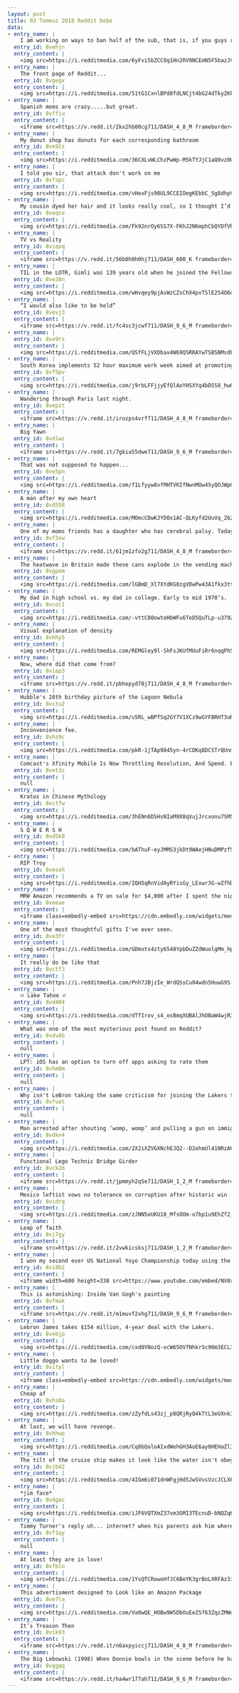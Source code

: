 ```yaml
---
layout: post
title: 03 Temmuz 2018 Reddit Debe
data:
- entry_name: |
    I am working on ways to ban half of the sub, that is, if you guys really want to. Get this to 60K(aka half the sub) upvotes that way I know this is what you all want.
  entry_id: 8vehjn
  entry_content: |
    <img src=https://i.redditmedia.com/6yFvi5bZCC0q1Hn2RV9NCEmN5F5bazJVghP42OOMgKo.jpg?s=dfaed415569471a14e1f10d765895240 frameborder=0>
- entry_name: |
    The front page of Reddit...
  entry_id: 8vgegx
  entry_content: |
    <img src=https://i.redditmedia.com/51tG1CxnlBPd8fdLNCjt4bG24dTkyZKk8g_lWDI2T44.jpg?s=1fb309746a1299517a3c39c8aa6da9dc frameborder=0>
- entry_name: |
    Spanish moms are crazy.....but great.
  entry_id: 8vffiu
  entry_content: |
    <iframe src=https://v.redd.it/2kx2hb00cg711/DASH_4_8_M frameborder=0></iframe>
- entry_name: |
    My donut shop has donuts for each corresponding bathroom
  entry_id: 8ve92z
  entry_content: |
    <img src=https://i.redditmedia.com/36CXLvWLChzPwWp-M5kTYJjC1aQ0vz0UBJEulI_2zN0.jpg?s=4147ed7a18e765fe6552b757857dad29 frameborder=0>
- entry_name: |
    I told you sir, that attack don't work on me
  entry_id: 8vfspc
  entry_content: |
    <img src=https://i.redditmedia.com/vHexFjs90UL9CCEIOegKEbbC_Sg8dhpV2OsX3x288xc.gif?fm=jpg&s=2bfba7f9a851d4523b6b7c72a0811b34 frameborder=0>
- entry_name: |
    My cousin dyed her hair and it looks really cool, so I thought I’d share
  entry_id: 8veqse
  entry_content: |
    <img src=https://i.redditmedia.com/Fk92nrOy6SS7X-FKhJ2N6mphCbQYDfVhRib6v_Mgb2U.jpg?s=4bdfdac4adf2588947a949f2d30c511b frameborder=0>
- entry_name: |
    TV vs Reality
  entry_id: 8viqoq
  entry_content: |
    <iframe src=https://v.redd.it/56b0h0h0hj711/DASH_600_K frameborder=0></iframe>
- entry_name: |
    TIL in the LOTR, Gimli was 139 years old when he joined the Fellowship. He also wanted to join his father and Thorin Oakenshield on their journey to reclaim The Lonely Mountain in The Hobbit, but was denied for being too young at age 62.
  entry_id: 8ve38n
  entry_content: |
    <img src=https://i.redditmedia.com/wHvqey9pjAsWzCZsChX4pvTSlE254O6nTXvqQ684iqw.jpg?s=7f737e8bbc17fbd190295644f432526e frameborder=0>
- entry_name: |
    “I would also like to be held”
  entry_id: 8vevj3
  entry_content: |
    <iframe src=https://v.redd.it/fc4sc3jcwf711/DASH_9_6_M frameborder=0></iframe>
- entry_name: |
  entry_id: 8ve9rs
  entry_content: |
    <img src=https://i.redditmedia.com/QSfFLjVXDbav4W69QSRRAYwTSBSNMsdFaTQT5nh0KN0.jpg?s=4548ea98f96e7d7943caa26886fd9121 frameborder=0>
- entry_name: |
    South Korea implements 52 hour maximum work week aimed at promoting work-life balance.
  entry_id: 8vf5pv
  entry_content: |
    <img src=https://i.redditmedia.com/j9rbLFFjjyEfQlAoYHSXYq4bDSS8_hw0xtWITgM7upg.jpg?s=2bb6e8de33ea17d0fe5b4ca397714fa6 frameborder=0>
- entry_name: |
    Wandering through Paris last night.
  entry_id: 8vepzt
  entry_content: |
    <iframe src=https://v.redd.it/irozps4vrf711/DASH_4_8_M frameborder=0></iframe>
- entry_name: |
    Big Yawn
  entry_id: 8vdlwz
  entry_content: |
    <iframe src=https://v.redd.it/7gkia55dwe711/DASH_9_6_M frameborder=0></iframe>
- entry_name: |
    That was not supposed to happen...
  entry_id: 8ve5pn
  entry_content: |
    <img src=https://i.redditmedia.com/f1Lfyyw8xfMHTVKIfNwnMOw4SyQOJWp07fQ_uPqGr7M.jpg?s=e03157383535fd760ee2f4be267b7d4a frameborder=0>
- entry_name: |
    A man after my own heart
  entry_id: 8vd558
  entry_content: |
    <img src=https://i.redditmedia.com/MOmcCDwKJYDOx1AC-QLKyfd2UuVq_Z62Yiqiaut5QhU.png?s=8c73281264e9888d36e25271c9dd0276 frameborder=0>
- entry_name: |
    One of my moms friends has a daughter who has cerebral palsy. Today, at 4 years and 10 months old she took her first steps
  entry_id: 8vf3xw
  entry_content: |
    <iframe src=https://v.redd.it/61jm1zfo2g711/DASH_4_8_M frameborder=0></iframe>
- entry_name: |
    The heatwave in Britain made these cans explode in the vending machine
  entry_id: 8vgpem
  entry_content: |
    <img src=https://i.redditmedia.com/lGBmD_Xl7XYdKG8zgVDwPw43A1fkx3ttMTKdjxcugB0.jpg?s=ab828f803712f8de030a29b519d5d6ef frameborder=0>
- entry_name: |
    My dad in high school vs. my dad in college. Early to mid 1970’s.
  entry_id: 8vcoc1
  entry_content: |
    <img src=https://i.redditmedia.com/-vttC80owteHbWFu6TeD5QuTLp-u379Z51hMvr9KfII.jpg?s=609ee309c1a056e654c1eae2cff9a86e frameborder=0>
- entry_name: |
    Visual explanation of density
  entry_id: 8vhhy5
  entry_content: |
    <img src=https://i.redditmedia.com/REMGley9l-ShFsJKUfMUuFiRr6nqqPhS2OmDGd0rE4s.gif?fm=jpg&s=36307c1709a25374c9729e5b02f8a96b frameborder=0>
- entry_name: |
    Now, where did that come from?
  entry_id: 8viep3
  entry_content: |
    <iframe src=https://v.redd.it/pbhepyd78j711/DASH_4_8_M frameborder=0></iframe>
- entry_name: |
    Hubble's 28th birthday picture of the Lagoon Nebula
  entry_id: 8vctu2
  entry_content: |
    <img src=https://i.redditmedia.com/u5RL_wBPfSq2GY7V1XCz9wGYFBRHT3uR5ujg07L36HU.jpg?s=85f0f5a5fe56b0f0ba025758ba0397cd frameborder=0>
- entry_name: |
    Inconvenience fee.
  entry_id: 8vhz9c
  entry_content: |
    <img src=https://i.redditmedia.com/pkR-1jTAp9845yn-4rCDKq8DCSTrQUnmepRTq0V2f1M.jpg?s=6255f65f225c6895b2b82e085a83e786 frameborder=0>
- entry_name: |
    Comcast's Xfinity Mobile Is Now Throttling Resolution, And Speed. Even UNLIMITED Users. Details Inside.
  entry_id: 8vet3z
  entry_content: |
    null
- entry_name: |
    Kratos in Chinese Mythology
  entry_id: 8vctfw
  entry_content: |
    <img src=https://i.redditmedia.com/3hENn6DSHsNIaM9X8qVujJrcxonu7SM5ackODYhkv20.jpg?s=f0a3521f89cb7d7451fe17a501c0cb69 frameborder=0>
- entry_name: |
    S Q W E R S H
  entry_id: 8vd5k8
  entry_content: |
    <img src=https://i.redditmedia.com/bAThuF-eyJMMS3jkDt9WAejHNuDMPzf5AGPptneDe68.jpg?s=e206984d07518d6c9f8811cfac1f9db3 frameborder=0>
- entry_name: |
    RIP Troy
  entry_id: 8vesxh
  entry_content: |
    <img src=https://i.redditmedia.com/IQH5qRnVidAyRYisGy_LExwr3G-wZfhDMjXDdvk0lj8.jpg?s=1d0e72c36264c276c51cac659f819c6d frameborder=0>
- entry_name: |
    MRW Amazon recommends a TV on sale for $4,000 after I spent the night looking at sub-$500 TVs.
  entry_id: 8veeae
  entry_content: |
    <iframe class=embedly-embed src=https://cdn.embedly.com/widgets/media.html?src=https%3A%2F%2Fgfycat.com%2Fifr%2FAdvancedBouncyBlueandgoldmackaw&url=https%3A%2F%2Fgfycat.com%2FAdvancedBouncyBlueandgoldmackaw&image=https%3A%2F%2Fthumbs.gfycat.com%2FAdvancedBouncyBlueandgoldmackaw-size_restricted.gif&key=2aa3c4d5f3de4f5b9120b660ad850dc9&type=text%2Fhtml&schema=gfycat width=600 height=338 scrolling=no frameborder=0 allow=autoplay; fullscreen allowfullscreen></iframe>
- entry_name: |
    One of the most thoughtful gifts I've ever seen.
  entry_id: 8ve3fr
  entry_content: |
    <img src=https://i.redditmedia.com/GDmxts4zty6548YpbDuZZdWuolgMm_hpX_QLPYagvno.jpg?s=95c0edb0b86fbe40b1dfbb2e28827a68 frameborder=0>
- entry_name: |
    It really do be like that
  entry_id: 8vctf3
  entry_content: |
    <img src=https://i.redditmedia.com/Pnh7JBjzIe_WrdQSsCu04wdn5HuwG9S-8roHSTIs7no.jpg?s=bdef251a5d78a63ed3f99f6381363fda frameborder=0>
- entry_name: |
    🔥 Lake Tahoe 🔥
  entry_id: 8vd404
  entry_content: |
    <img src=https://i.redditmedia.com/dTfIrov_s4_osBmqXUBAlJhOBaW4wjR3UBtrpVl88Sg.jpg?s=0f13c35a985d997851f1c5b519645442 frameborder=0>
- entry_name: |
    What was one of the most mysterious post found on Reddit?
  entry_id: 8vdv8b
  entry_content: |
    null
- entry_name: |
    LPT: iOS has an option to turn off apps asking to rate them
  entry_id: 8vhm0m
  entry_content: |
    null
- entry_name: |
    Why isn't LeBron taking the same criticism for joining the Lakers that KD got when he joined GSW?
  entry_id: 8vfuat
  entry_content: |
    null
- entry_name: |
    Man arrested after shouting ‘womp, womp’ and pulling a gun on immigration protesters
  entry_id: 8vdkn4
  entry_content: |
    <img src=https://i.redditmedia.com/2X2iXZVGXNchEJQ2--D2ehmUl41NRzACuEfYUYlyrPo.jpg?s=cbcea341d821265f98ef42eff0cd0dcf frameborder=0>
- entry_name: |
    Functional Lego Technic Bridge Girder
  entry_id: 8vck2m
  entry_content: |
    <iframe src=https://v.redd.it/jpmmyh2q5e711/DASH_1_2_M frameborder=0></iframe>
- entry_name: |
    Mexico leftist vows no tolerance on corruption after historic win
  entry_id: 8vidrq
  entry_content: |
    <img src=https://i.redditmedia.com/zJNN5oUKU18_MfsOOm-o7bp1u9EhZf2_jQjIBS80tCA.jpg?s=77507cc281efb6a6c2cd7c46309ed104 frameborder=0>
- entry_name: |
    Leap of faith
  entry_id: 8vj7gy
  entry_content: |
    <iframe src=https://v.redd.it/2vwkicsksj711/DASH_1_2_M frameborder=0></iframe>
- entry_name: |
    I won my second ever US National Yoyo Championship today using the song “Freebird” by Lynyrd Skynyrd and felt like an actual rockstar for 3 minutes while playing with a child’s toy
  entry_id: 8vi8b2
  entry_content: |
    <iframe width=600 height=338 src=https://www.youtube.com/embed/NV0x-dYoCNI?feature=oembed&enablejsapi=1 frameborder=0 allow=autoplay; encrypted-media allowfullscreen></iframe>
- entry_name: |
    This is astonishing: Inside Van Gogh's painting
  entry_id: 8vfmak
  entry_content: |
    <iframe src=https://v.redd.it/m1muvf2xhg711/DASH_9_6_M frameborder=0></iframe>
- entry_name: |
    Lebron James takes $154 million, 4-year deal with the Lakers.
  entry_id: 8vebjp
  entry_content: |
    <img src=https://i.redditmedia.com/cxd0YNozQ-ocW65OVfNhkrSc90m3ECL3tHNgvnRMIV8.jpg?s=9cec3aa28a390fb402482be22eac8a5e frameborder=0>
- entry_name: |
    Little doggo wants to be loved!
  entry_id: 8vityl
  entry_content: |
    <iframe class=embedly-embed src=https://cdn.embedly.com/widgets/media.html?src=https%3A%2F%2Fgfycat.com%2Fifr%2FFittingShallowHorsemouse&url=https%3A%2F%2Fgfycat.com%2FFittingShallowHorsemouse&image=https%3A%2F%2Fthumbs.gfycat.com%2FFittingShallowHorsemouse-size_restricted.gif&key=522baf40bd3911e08d854040d3dc5c07&type=text%2Fhtml&schema=gfycat width=480 height=480 scrolling=no frameborder=0 allow=autoplay; fullscreen allowfullscreen></iframe>
- entry_name: |
    Cheap af
  entry_id: 8vhs0a
  entry_content: |
    <img src=https://i.redditmedia.com/zZyfdLs43zj_p8QRjRyQ4kTtL3eUXnk3qQc9IWrAICY.jpg?s=4d05cb95001561b8bb1bb22c134460c6 frameborder=0>
- entry_name: |
    At last, we will have revenge.
  entry_id: 8vhhwp
  entry_content: |
    <img src=https://i.redditmedia.com/Cq8bQoloAIxdWehGH3AoE6ay0HEHaZlIoxIfqZxVe0A.jpg?s=4208808d2f64bfe2931ccb5df5038a41 frameborder=0>
- entry_name: |
    The tilt of the cruise ship makes it look like the water isn't obeying the law of gravity.
  entry_id: 8vjb42
  entry_content: |
    <img src=https://i.redditmedia.com/4IGm6i071dnWFgjHdSJwSVvsVzcJCLX6SJZ9T2bgqHI.png?s=f8bbe661ce0b849e9071d08adb779b38 frameborder=0>
- entry_name: |
    *jim face*
  entry_id: 8vdgac
  entry_content: |
    <img src=https://i.redditmedia.com/iJF6VQTXmZ37vm3GMI3TEcnuD-bNQZq6VL2dGJKi_JM.jpg?s=47515df461e7bdcde69b1cad388e486e frameborder=0>
- entry_name: |
    Timmy Turner's reply uh... internet? when his parents ask him where he got wish-based things has become more believable over time.
  entry_id: 8vf1qy
  entry_content: |
    null
- entry_name: |
    At least they are in love!
  entry_id: 8vfblo
  entry_content: |
    <img src=https://i.redditmedia.com/1YsQTCRowoHfJC6BeYK3grBoLXRFAz3iyVwwp_WfyTw.jpg?s=03159855258bdf2a7920969ee59d3688 frameborder=0>
- entry_name: |
    This advertisment designed to Look like an Amazon Package
  entry_id: 8ve7la
  entry_content: |
    <img src=https://i.redditmedia.com/Va0wQE_HOBw9W5DbOuEeZSf63ZqzZMWd85nyQme5-H0.jpg?s=88956287b00b2c46b3e10aeecfb934dc frameborder=0>
- entry_name: |
    It’s Treason Then
  entry_id: 8vik93
  entry_content: |
    <iframe src=https://v.redd.it/n6axpyiccj711/DASH_4_8_M frameborder=0></iframe>
- entry_name: |
    The Big Lebowski (1998) When Donnie bowls in the scene before he has his heart attack he does not hit a strike and proceeds to examine his arm, a symptom of an impending heart attack is discomfort in the arm.
  entry_id: 8vggqq
  entry_content: |
    <iframe src=https://v.redd.it/ha4wr177ah711/DASH_9_6_M frameborder=0></iframe>
---
```

